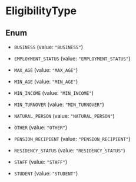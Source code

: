 

# EligibilityType

## Enum


* `BUSINESS` (value: `"BUSINESS"`)

* `EMPLOYMENT_STATUS` (value: `"EMPLOYMENT_STATUS"`)

* `MAX_AGE` (value: `"MAX_AGE"`)

* `MIN_AGE` (value: `"MIN_AGE"`)

* `MIN_INCOME` (value: `"MIN_INCOME"`)

* `MIN_TURNOVER` (value: `"MIN_TURNOVER"`)

* `NATURAL_PERSON` (value: `"NATURAL_PERSON"`)

* `OTHER` (value: `"OTHER"`)

* `PENSION_RECIPIENT` (value: `"PENSION_RECIPIENT"`)

* `RESIDENCY_STATUS` (value: `"RESIDENCY_STATUS"`)

* `STAFF` (value: `"STAFF"`)

* `STUDENT` (value: `"STUDENT"`)



